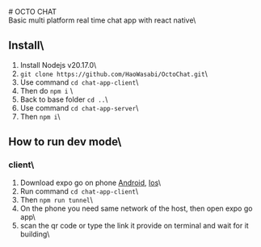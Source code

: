 #  OCTO CHAT\
 Basic multi platform real time chat app with react native\

## Install\
1. Install Nodejs v20.17.0\
2. ```git clone https://github.com/HaoWasabi/OctoChat.git```\
3. Use command ```cd chat-app-client```\
4. Then do ```npm i``` \
6. Back to base folder ```cd ..```\
7. Use command ```cd chat-app-server```\
8. Then ```npm i```\

## How to run dev mode\
### client\
  1. Download expo go on phone [Android](https://play.google.com/store/apps/details?id=host.exp.exponent&referrer=docs), [Ios]([https://pages.github.com/](https://itunes.apple.com/app/apple-store/id982107779))\
  2. Run command ```cd chat-app-client```\
  3. Then ```npm run tunnel```\
  4. On the phone you need same network of the host, then open expo go app\
  5. scan the qr code or type the link it provide on terminal and wait for it building\

